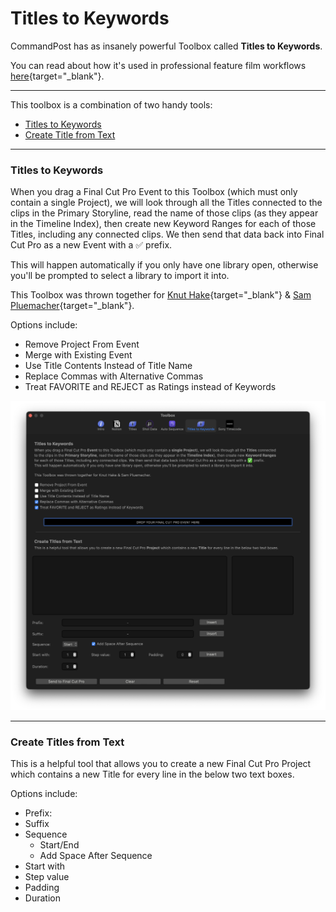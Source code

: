 # Titles to Keywords

CommandPost has as insanely powerful Toolbox called **Titles to Keywords**.

You can read about how it's used in professional feature film workflows [here](https://fcp.co/final-cut-pro/2605-a-new-script-focused-feature-film-workflow-for-final-cut-pro){target="_blank"}.

---

This toolbox is a combination of two handy tools:

- [Titles to Keywords](#titles-to-keywords-1)
- [Create Title from Text](#create-titles-from-text)

---

### Titles to Keywords

When you drag a Final Cut Pro Event to this Toolbox (which must only contain a single Project), we will look through all the Titles connected to the clips in the Primary Storyline, read the name of those clips (as they appear in the Timeline Index), then create new Keyword Ranges for each of those Titles, including any connected clips. We then send that data back into Final Cut Pro as a new Event with a ✅ prefix.

This will happen automatically if you only have one library open, otherwise you'll be prompted to select a library to import it into.

This Toolbox was thrown together for [Knut Hake](http://www.knuthake.de/){target="_blank"} & [Sam Pluemacher](https://www.imdb.com/name/nm10223233/){target="_blank"}.

Options include:

- Remove Project From Event
- Merge with Existing Event
- Use Title Contents Instead of Title Name
- Replace Commas with Alternative Commas
- Treat FAVORITE and REJECT as Ratings instead of Keywords

![](../static/toolbox-titles-to-keywords.png)

---

### Create Titles from Text

This is a helpful tool that allows you to create a new Final Cut Pro Project which contains a new Title for every line in the below two text boxes.

Options include:

- Prefix:
- Suffix
- Sequence
  - Start/End
  - Add Space After Sequence
- Start with
- Step value
- Padding
- Duration
